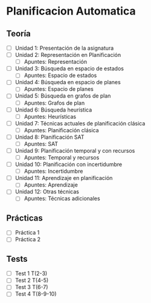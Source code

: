 # Planificacion Automatica

## Teoría
- [ ] Unidad 1: Presentación de la asignatura
- [ ] Unidad 2: Representación en Planificación
  - [ ] Apuntes: Representación
- [ ] Unidad 3: Búsqueda en espacio de estados
  - [ ] Apuntes: Espacio de estados
- [ ] Unidad 4: Búsqueda en espacio de planes
  - [ ] Apuntes: Espacio de planes
- [ ] Unidad 5: Búsqueda en grafos de plan
  - [ ] Apuntes: Grafos de plan
- [ ] Unidad 6: Búsqueda heurística
  - [ ] Apuntes: Heurísticas
- [ ] Unidad 7: Técnicas actuales de planificación clásica
  - [ ] Apuntes: Planificación clásica
- [ ] Unidad 8: Planificación SAT
  - [ ] Apuntes: SAT
- [ ] Unidad 9: Planificación temporal y con recursos
  - [ ] Apuntes: Temporal y recursos
- [ ] Unidad 10: Planificación con incertidumbre
  - [ ] Apuntes: Incertidumbre
- [ ] Unidad 11: Aprendizaje en planificación
  - [ ] Apuntes: Aprendizaje
- [ ] Unidad 12: Otras técnicas
  - [ ] Apuntes: Técnicas adicionales

## Prácticas
- [ ] Práctica 1
- [ ] Práctica 2

## Tests
- [ ] Test 1 T(2-3)
- [ ] Test 2 T(4-5)
- [ ] Test 3 T(6-7)
- [ ] Test 4 T(8-9-10)
